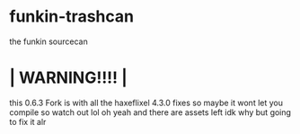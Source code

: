# funkin-trashcan
the funkin sourcecan
# | WARNING!!!! |
this 0.6.3 Fork is with all the haxeflixel 4.3.0 fixes so maybe it wont let you compile so watch out lol
oh yeah and there are assets left idk why but going to fix it alr
